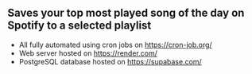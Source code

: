 <h2>Saves your top most played song of the day on Spotify to a selected playlist</h2>

- All fully automated using cron jobs on https://cron-job.org/
- Web server hosted on https://render.com/
- PostgreSQL database hosted on https://supabase.com/
